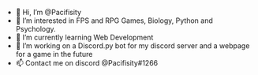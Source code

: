 - 👋 Hi, I’m @Pacifisity
- 👀 I’m interested in FPS and RPG Games, Biology, Python and Psychology.
- 🌱 I’m currently learning Web Development
- 🤖 I’m working on a Discord.py bot for my discord server and a webpage for a game in the future
- 📫 Contact me on discord @Pacifisity#1266
